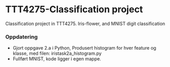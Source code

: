 # TTT4275-Classification project
Classification project in TTT4275.
Iris-flower, and MNIST digit classification

### Oppdatering
* Gjort oppgave 2.a i Python, Produsert histogram for hver feature og klasse, med filen: iristask2a_histogram.py
* Fullført MNIST, kode ligger i egen mappe.
